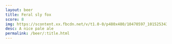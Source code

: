 ```yaml
---
layout: beer
title: Feral sly fox
score: 8
img: https://scontent.xx.fbcdn.net/v/t1.0-0/p480x480/10470597_10152534300708745_7685915012921086968_n.jpg?oh=dd38e1e286f11c5b7ef605e1376e63b9&oe=5889D38A
desc: A nice pale ale
permalink: /beer/:title.html
---
```

